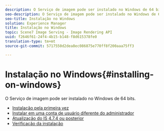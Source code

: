 ```yaml
---
description: O Serviço de imagem pode ser instalado no Windows de 64 bits.
seo-description: O Serviço de imagem pode ser instalado no Windows de 64 bits.
seo-title: Instalação no Windows
solution: Experience Manager
title: Instalação no Windows
topic: Scene7 Image Serving - Image Rendering API
uuid: f2646f61-24f4-4b15-b148-f8d615378fe0
translation-type: tm+mt
source-git-commit: 5717550d2dea8ec086875e770ff8f200aaa75ff3

---
```



# Instalação no Windows{#installing-on-windows}

O Serviço de imagem pode ser instalado no Windows de 64 bits.

* [Instalação pela primeira vez](t-first-time-installation-win.md)
* [Instalar em uma conta de usuário diferente do administrador](t-diff-account-win.md)
* [Atualização do IS 4.7.4 ou posterior](t-update-win.md)
* [Verificação da instalação](t-verify-win.md)
